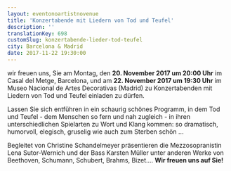 ```yaml
---
layout: eventonoartistnovenue
title: 'Konzertabende mit Liedern von Tod und Teufel'
description: ''
translationKey: 698
customSlug: konzertabende-lieder-tod-teufel
city: Barcelona & Madrid
date: 2017-11-22 19:30:00
---
```


 wir freuen uns, Sie am Montag, den <strong>20. November 2017 um 20:00 Uhr</strong> im Casal del Metge, Barcelona, und am <strong>22. November 2017 um 19:30 Uhr</strong> im Museo Nacional de Artes Decorativas (Madrid) zu Konzertabenden mit Liedern von Tod und Teufel einladen zu dürfen.

Lassen Sie sich entführen in ein schaurig schönes Programm, in dem Tod und Teufel - dem Menschen so fern und nah zugleich - in ihren unterschiedlichen Spielarten zu Wort und Klang kommen: so dramatisch, humorvoll, elegisch, gruselig wie auch zum Sterben schön ...

Begleitet von Christine Schandelmeyer präsentieren die Mezzosopranistin Lena Sutor-Wernich und der Bass Karsten Müller unter anderen Werke von Beethoven, Schumann, Schubert, Brahms, Bizet…. <strong>Wir freuen uns auf Sie!</strong>
